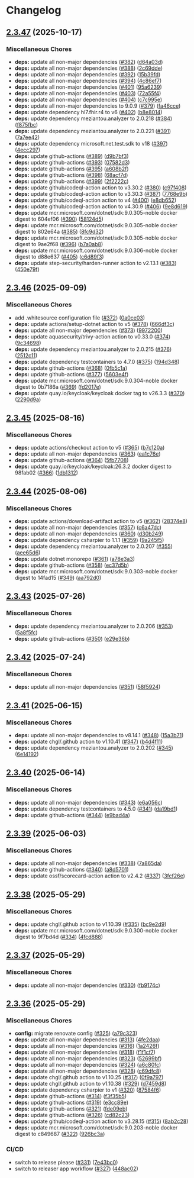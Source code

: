 # Changelog

## [2.3.47](https://github.com/chgl/fhir-server-exporter/compare/v2.3.46...v2.3.47) (2025-10-17)


### Miscellaneous Chores

* **deps:** update all non-major dependencies ([#382](https://github.com/chgl/fhir-server-exporter/issues/382)) ([d64a03d](https://github.com/chgl/fhir-server-exporter/commit/d64a03ddd0f0283994715ea5c3d7fbce0704a38c))
* **deps:** update all non-major dependencies ([#388](https://github.com/chgl/fhir-server-exporter/issues/388)) ([2c69dde](https://github.com/chgl/fhir-server-exporter/commit/2c69ddeabb394a30c8c06f7db157321f39813184))
* **deps:** update all non-major dependencies ([#392](https://github.com/chgl/fhir-server-exporter/issues/392)) ([15b39fd](https://github.com/chgl/fhir-server-exporter/commit/15b39fdc4c24fc2919e4ca39fa26725b19729d16))
* **deps:** update all non-major dependencies ([#394](https://github.com/chgl/fhir-server-exporter/issues/394)) ([4c86ef7](https://github.com/chgl/fhir-server-exporter/commit/4c86ef77a28709b11809d9e0a621eaeb7949f3e5))
* **deps:** update all non-major dependencies ([#401](https://github.com/chgl/fhir-server-exporter/issues/401)) ([95a6239](https://github.com/chgl/fhir-server-exporter/commit/95a6239b74998ddb7ebab39bdc04794605096379))
* **deps:** update all non-major dependencies ([#403](https://github.com/chgl/fhir-server-exporter/issues/403)) ([72a55f4](https://github.com/chgl/fhir-server-exporter/commit/72a55f44926c81fca99c332f5086e167e65a6089))
* **deps:** update all non-major dependencies ([#404](https://github.com/chgl/fhir-server-exporter/issues/404)) ([c7c995e](https://github.com/chgl/fhir-server-exporter/commit/c7c995ec95dda4a3437e1b965363d87f0156259b))
* **deps:** update all non-major dependencies to 9.0.9 ([#379](https://github.com/chgl/fhir-server-exporter/issues/379)) ([fa46cce](https://github.com/chgl/fhir-server-exporter/commit/fa46cce38dde6b966480c3dbd49a68cf9fff19d6))
* **deps:** update dependency hl7.fhir.r4 to v6 ([#402](https://github.com/chgl/fhir-server-exporter/issues/402)) ([b8e8014](https://github.com/chgl/fhir-server-exporter/commit/b8e801490aecc9dc9f6f033ec624a34760099c8a))
* **deps:** update dependency meziantou.analyzer to 2.0.218 ([#384](https://github.com/chgl/fhir-server-exporter/issues/384)) ([f875fbc](https://github.com/chgl/fhir-server-exporter/commit/f875fbc5b467bf9fd04f4b8d23642c73c02c8470))
* **deps:** update dependency meziantou.analyzer to 2.0.221 ([#391](https://github.com/chgl/fhir-server-exporter/issues/391)) ([7a7ee42](https://github.com/chgl/fhir-server-exporter/commit/7a7ee420b94e5485603c3e7d677db10feea0fd97))
* **deps:** update dependency microsoft.net.test.sdk to v18 ([#397](https://github.com/chgl/fhir-server-exporter/issues/397)) ([4ecc297](https://github.com/chgl/fhir-server-exporter/commit/4ecc29713c53c5524baf8381fd4c46020c5b1aa0))
* **deps:** update github-actions ([#389](https://github.com/chgl/fhir-server-exporter/issues/389)) ([d9b7bf3](https://github.com/chgl/fhir-server-exporter/commit/d9b7bf36c55bbff9a4c6f7c7fb8714d2ece172e0))
* **deps:** update github-actions ([#393](https://github.com/chgl/fhir-server-exporter/issues/393)) ([07582d3](https://github.com/chgl/fhir-server-exporter/commit/07582d37d5197376c20ee0f47762533f98939843))
* **deps:** update github-actions ([#395](https://github.com/chgl/fhir-server-exporter/issues/395)) ([a608b2f](https://github.com/chgl/fhir-server-exporter/commit/a608b2f51c64831a313b6911ca96d6798b97ba3e))
* **deps:** update github-actions ([#398](https://github.com/chgl/fhir-server-exporter/issues/398)) ([68acf7d](https://github.com/chgl/fhir-server-exporter/commit/68acf7dc49942a28dc901133a6a6a6e4a8c5ada3))
* **deps:** update github-actions ([#399](https://github.com/chgl/fhir-server-exporter/issues/399)) ([2f2222c](https://github.com/chgl/fhir-server-exporter/commit/2f2222c65ff6e3aa09a474cd9c6529178e0d8cc2))
* **deps:** update github/codeql-action action to v3.30.2 ([#380](https://github.com/chgl/fhir-server-exporter/issues/380)) ([c97f408](https://github.com/chgl/fhir-server-exporter/commit/c97f408850c6d933a0842a839d89301922b3eb4b))
* **deps:** update github/codeql-action action to v3.30.3 ([#387](https://github.com/chgl/fhir-server-exporter/issues/387)) ([7768e9b](https://github.com/chgl/fhir-server-exporter/commit/7768e9b38f895754243880027c5c28f29db9d214))
* **deps:** update github/codeql-action action to v4 ([#400](https://github.com/chgl/fhir-server-exporter/issues/400)) ([e8db652](https://github.com/chgl/fhir-server-exporter/commit/e8db65260e442d19be6bf6b1f45f06eb8f0f3a7e))
* **deps:** update github/codeql-action action to v4.30.9 ([#406](https://github.com/chgl/fhir-server-exporter/issues/406)) ([9e8d619](https://github.com/chgl/fhir-server-exporter/commit/9e8d61961cbe3d29ee72449cb5313465519234ba))
* **deps:** update mcr.microsoft.com/dotnet/sdk:9.0.305-noble docker digest to 604ef06 ([#390](https://github.com/chgl/fhir-server-exporter/issues/390)) ([58124d5](https://github.com/chgl/fhir-server-exporter/commit/58124d5df2d9205d0a3c23bdf02c3704ac6c77a9))
* **deps:** update mcr.microsoft.com/dotnet/sdk:9.0.305-noble docker digest to 802e64a ([#385](https://github.com/chgl/fhir-server-exporter/issues/385)) ([8fc9d32](https://github.com/chgl/fhir-server-exporter/commit/8fc9d32984341782dabd75167a3a3a2423ab45ea))
* **deps:** update mcr.microsoft.com/dotnet/sdk:9.0.305-noble docker digest to 9ae2f68 ([#396](https://github.com/chgl/fhir-server-exporter/issues/396)) ([b7a0ab8](https://github.com/chgl/fhir-server-exporter/commit/b7a0ab8d08bc59316963441c72bdc462fb41971d))
* **deps:** update mcr.microsoft.com/dotnet/sdk:9.0.306-noble docker digest to d88e637 ([#405](https://github.com/chgl/fhir-server-exporter/issues/405)) ([c6d89f3](https://github.com/chgl/fhir-server-exporter/commit/c6d89f3b907b429fe191bc5dda26ad5a45d97a1d))
* **deps:** update step-security/harden-runner action to v2.13.1 ([#383](https://github.com/chgl/fhir-server-exporter/issues/383)) ([450e79f](https://github.com/chgl/fhir-server-exporter/commit/450e79fea76cacbf1dd303d885c60bd6b662bae7))

## [2.3.46](https://github.com/chgl/fhir-server-exporter/compare/v2.3.45...v2.3.46) (2025-09-09)


### Miscellaneous Chores

* add .whitesource configuration file ([#372](https://github.com/chgl/fhir-server-exporter/issues/372)) ([0a0ce03](https://github.com/chgl/fhir-server-exporter/commit/0a0ce03d67d53304c4cf8d617ba4fef57392ae1a))
* **deps:** update actions/setup-dotnet action to v5 ([#378](https://github.com/chgl/fhir-server-exporter/issues/378)) ([666df3c](https://github.com/chgl/fhir-server-exporter/commit/666df3c47c856121f910538e25e206f69f2fbb4a))
* **deps:** update all non-major dependencies ([#373](https://github.com/chgl/fhir-server-exporter/issues/373)) ([9972200](https://github.com/chgl/fhir-server-exporter/commit/99722001433bfc20d55e454bf1229eaa90b5605e))
* **deps:** update aquasecurity/trivy-action action to v0.33.0 ([#374](https://github.com/chgl/fhir-server-exporter/issues/374)) ([9c34698](https://github.com/chgl/fhir-server-exporter/commit/9c346980f8b3c42d5483265048fc104d090f84ae))
* **deps:** update dependency meziantou.analyzer to 2.0.215 ([#376](https://github.com/chgl/fhir-server-exporter/issues/376)) ([2512c11](https://github.com/chgl/fhir-server-exporter/commit/2512c11918a0c1557b678d3cdb03fb77315003db))
* **deps:** update dependency testcontainers to 4.7.0 ([#375](https://github.com/chgl/fhir-server-exporter/issues/375)) ([194d348](https://github.com/chgl/fhir-server-exporter/commit/194d34891d4ed669583182009f1f4044f8d4e08a))
* **deps:** update github-actions ([#368](https://github.com/chgl/fhir-server-exporter/issues/368)) ([0fb5c1a](https://github.com/chgl/fhir-server-exporter/commit/0fb5c1a1390a99fe6070403b95729973e242d12a))
* **deps:** update github-actions ([#377](https://github.com/chgl/fhir-server-exporter/issues/377)) ([5603e4f](https://github.com/chgl/fhir-server-exporter/commit/5603e4fb2d556ee899e4c0500b06e22fef1293af))
* **deps:** update mcr.microsoft.com/dotnet/sdk:9.0.304-noble docker digest to 0b7186a ([#369](https://github.com/chgl/fhir-server-exporter/issues/369)) ([fd2017e](https://github.com/chgl/fhir-server-exporter/commit/fd2017eb238fde24a4d630cd72486d51f25add9f))
* **deps:** update quay.io/keycloak/keycloak docker tag to v26.3.3 ([#370](https://github.com/chgl/fhir-server-exporter/issues/370)) ([2290d9a](https://github.com/chgl/fhir-server-exporter/commit/2290d9a0093cb811578cc461c025554e20e28c15))

## [2.3.45](https://github.com/chgl/fhir-server-exporter/compare/v2.3.44...v2.3.45) (2025-08-16)


### Miscellaneous Chores

* **deps:** update actions/checkout action to v5 ([#365](https://github.com/chgl/fhir-server-exporter/issues/365)) ([b7c120a](https://github.com/chgl/fhir-server-exporter/commit/b7c120ade653cbb67b9076fa0cd23646052b137b))
* **deps:** update all non-major dependencies ([#363](https://github.com/chgl/fhir-server-exporter/issues/363)) ([ea1c76e](https://github.com/chgl/fhir-server-exporter/commit/ea1c76eeb69ce6675591f0ebbd3389a136da3c4a))
* **deps:** update github-actions ([#364](https://github.com/chgl/fhir-server-exporter/issues/364)) ([5fb7708](https://github.com/chgl/fhir-server-exporter/commit/5fb7708111417889b356bb5e468cd1ca9674bc99))
* **deps:** update quay.io/keycloak/keycloak:26.3.2 docker digest to 98fab02 ([#366](https://github.com/chgl/fhir-server-exporter/issues/366)) ([1db1312](https://github.com/chgl/fhir-server-exporter/commit/1db1312960a86dbc0059cec16a64cfee6014ea71))

## [2.3.44](https://github.com/chgl/fhir-server-exporter/compare/v2.3.43...v2.3.44) (2025-08-06)


### Miscellaneous Chores

* **deps:** update actions/download-artifact action to v5 ([#362](https://github.com/chgl/fhir-server-exporter/issues/362)) ([28374e8](https://github.com/chgl/fhir-server-exporter/commit/28374e868255722dd269d7a29f22c4ac9bdf0b67))
* **deps:** update all non-major dependencies ([#357](https://github.com/chgl/fhir-server-exporter/issues/357)) ([c6a47dc](https://github.com/chgl/fhir-server-exporter/commit/c6a47dc33ab397768311d99fcee19235495b3bfd))
* **deps:** update all non-major dependencies ([#360](https://github.com/chgl/fhir-server-exporter/issues/360)) ([d30b249](https://github.com/chgl/fhir-server-exporter/commit/d30b24905eb74bbae3cae9a3a45b20fd9e25f4b1))
* **deps:** update dependency csharpier to 1.1.1 ([#359](https://github.com/chgl/fhir-server-exporter/issues/359)) ([9a245f5](https://github.com/chgl/fhir-server-exporter/commit/9a245f50589a21d5557af11adfb8a9c6cdd16425))
* **deps:** update dependency meziantou.analyzer to 2.0.207 ([#355](https://github.com/chgl/fhir-server-exporter/issues/355)) ([aee65d6](https://github.com/chgl/fhir-server-exporter/commit/aee65d678415d00a4365ce31b569b0c87a008830))
* **deps:** update dotnet monorepo ([#361](https://github.com/chgl/fhir-server-exporter/issues/361)) ([a78e3a3](https://github.com/chgl/fhir-server-exporter/commit/a78e3a3d19a183bef1992240bc86976ff3ca398d))
* **deps:** update github-actions ([#358](https://github.com/chgl/fhir-server-exporter/issues/358)) ([ec37d5b](https://github.com/chgl/fhir-server-exporter/commit/ec37d5b72b22367a50735c7b562d5fa820c43a41))
* **deps:** update mcr.microsoft.com/dotnet/sdk:9.0.303-noble docker digest to 14fad15 ([#349](https://github.com/chgl/fhir-server-exporter/issues/349)) ([aa792d0](https://github.com/chgl/fhir-server-exporter/commit/aa792d0140d85d62f37d4aa36646d9b0efed60e2))

## [2.3.43](https://github.com/chgl/fhir-server-exporter/compare/v2.3.42...v2.3.43) (2025-07-26)


### Miscellaneous Chores

* **deps:** update dependency meziantou.analyzer to 2.0.206 ([#353](https://github.com/chgl/fhir-server-exporter/issues/353)) ([5a8f5fc](https://github.com/chgl/fhir-server-exporter/commit/5a8f5fcf2204c20fe5d91797eb9df9d9e83f3877))
* **deps:** update github-actions ([#350](https://github.com/chgl/fhir-server-exporter/issues/350)) ([e29e36b](https://github.com/chgl/fhir-server-exporter/commit/e29e36bea1fa7d6b622349451a923b1c9e2f10a1))

## [2.3.42](https://github.com/chgl/fhir-server-exporter/compare/v2.3.41...v2.3.42) (2025-07-24)


### Miscellaneous Chores

* **deps:** update all non-major dependencies ([#351](https://github.com/chgl/fhir-server-exporter/issues/351)) ([58f5924](https://github.com/chgl/fhir-server-exporter/commit/58f592489537cabdb7d7e834c0aa1747354d6957))

## [2.3.41](https://github.com/chgl/fhir-server-exporter/compare/v2.3.40...v2.3.41) (2025-06-15)


### Miscellaneous Chores

* **deps:** update all non-major dependencies to v8.14.1 ([#348](https://github.com/chgl/fhir-server-exporter/issues/348)) ([15a3b71](https://github.com/chgl/fhir-server-exporter/commit/15a3b71e416c507f5676d5feb68126f4371dad5b))
* **deps:** update chgl/.github action to v1.10.41 ([#347](https://github.com/chgl/fhir-server-exporter/issues/347)) ([b4d4f11](https://github.com/chgl/fhir-server-exporter/commit/b4d4f11724fd7674589144f796860dd6b679cd19))
* **deps:** update dependency meziantou.analyzer to 2.0.202 ([#345](https://github.com/chgl/fhir-server-exporter/issues/345)) ([6e14192](https://github.com/chgl/fhir-server-exporter/commit/6e1419206de66d8d00837da56ceb52507ce535af))

## [2.3.40](https://github.com/chgl/fhir-server-exporter/compare/v2.3.39...v2.3.40) (2025-06-14)


### Miscellaneous Chores

* **deps:** update all non-major dependencies ([#343](https://github.com/chgl/fhir-server-exporter/issues/343)) ([e6a056c](https://github.com/chgl/fhir-server-exporter/commit/e6a056c1f246373bea63d2a426432e53e59363ea))
* **deps:** update dependency testcontainers to 4.5.0 ([#341](https://github.com/chgl/fhir-server-exporter/issues/341)) ([da19bd1](https://github.com/chgl/fhir-server-exporter/commit/da19bd12bf357c8990439ff2e74351dab76ea206))
* **deps:** update github-actions ([#344](https://github.com/chgl/fhir-server-exporter/issues/344)) ([e9bad4a](https://github.com/chgl/fhir-server-exporter/commit/e9bad4afdd5a89cde85c761fc1d25aada46bb695))

## [2.3.39](https://github.com/chgl/fhir-server-exporter/compare/v2.3.38...v2.3.39) (2025-06-03)


### Miscellaneous Chores

* **deps:** update all non-major dependencies ([#338](https://github.com/chgl/fhir-server-exporter/issues/338)) ([7a865da](https://github.com/chgl/fhir-server-exporter/commit/7a865da5277262ee670639619892aa189ed1e1e1))
* **deps:** update github-actions ([#340](https://github.com/chgl/fhir-server-exporter/issues/340)) ([a8d5701](https://github.com/chgl/fhir-server-exporter/commit/a8d570150b0c86bd65133c244ee7a1e3dbfa3d2a))
* **deps:** update ossf/scorecard-action action to v2.4.2 ([#337](https://github.com/chgl/fhir-server-exporter/issues/337)) ([3fcf26e](https://github.com/chgl/fhir-server-exporter/commit/3fcf26e337e965a517b40690cbddaa4cf051a03f))

## [2.3.38](https://github.com/chgl/fhir-server-exporter/compare/v2.3.37...v2.3.38) (2025-05-29)


### Miscellaneous Chores

* **deps:** update chgl/.github action to v1.10.39 ([#335](https://github.com/chgl/fhir-server-exporter/issues/335)) ([bc9e2d9](https://github.com/chgl/fhir-server-exporter/commit/bc9e2d9783d55bf1bd9bbc0f830ef376b30f0814))
* **deps:** update mcr.microsoft.com/dotnet/sdk:9.0.300-noble docker digest to 9f7bd4d ([#334](https://github.com/chgl/fhir-server-exporter/issues/334)) ([4fcd888](https://github.com/chgl/fhir-server-exporter/commit/4fcd88825b96cdd5582e0a7a3174e76096fb3a73))

## [2.3.37](https://github.com/chgl/fhir-server-exporter/compare/v2.3.36...v2.3.37) (2025-05-29)


### Miscellaneous Chores

* **deps:** update all non-major dependencies ([#330](https://github.com/chgl/fhir-server-exporter/issues/330)) ([fb9174c](https://github.com/chgl/fhir-server-exporter/commit/fb9174c334db17c1a71aa67128cf5fb81a98c75a))

## [2.3.36](https://github.com/chgl/fhir-server-exporter/compare/v2.3.35...v2.3.36) (2025-05-29)


### Miscellaneous Chores

* **config:** migrate renovate config ([#325](https://github.com/chgl/fhir-server-exporter/issues/325)) ([a79c323](https://github.com/chgl/fhir-server-exporter/commit/a79c32328a30ce633d7e40feb277c7551345adc1))
* **deps:** update all non-major dependencies ([#313](https://github.com/chgl/fhir-server-exporter/issues/313)) ([4fe2daa](https://github.com/chgl/fhir-server-exporter/commit/4fe2daa8bf28297f197a8aeb63f1163d53e259ab))
* **deps:** update all non-major dependencies ([#316](https://github.com/chgl/fhir-server-exporter/issues/316)) ([1a2426f](https://github.com/chgl/fhir-server-exporter/commit/1a2426f3621afced219fed3a4855f42b9f2e1f00))
* **deps:** update all non-major dependencies ([#318](https://github.com/chgl/fhir-server-exporter/issues/318)) ([f1f1cf7](https://github.com/chgl/fhir-server-exporter/commit/f1f1cf7f21e1385749f4c6bf53f957bbc4b8eee4))
* **deps:** update all non-major dependencies ([#323](https://github.com/chgl/fhir-server-exporter/issues/323)) ([52699bf](https://github.com/chgl/fhir-server-exporter/commit/52699bf4f0bb463ec74a024b30b4d6bd7100641b))
* **deps:** update all non-major dependencies ([#324](https://github.com/chgl/fhir-server-exporter/issues/324)) ([a6c80fc](https://github.com/chgl/fhir-server-exporter/commit/a6c80fc0538e52cc2333008384652be39030f541))
* **deps:** update all non-major dependencies ([#328](https://github.com/chgl/fhir-server-exporter/issues/328)) ([c69dfc8](https://github.com/chgl/fhir-server-exporter/commit/c69dfc8b3319a7def2f5f5edd8d5c08634093b00))
* **deps:** update chgl/.github action to v1.10.25 ([#317](https://github.com/chgl/fhir-server-exporter/issues/317)) ([0f9a797](https://github.com/chgl/fhir-server-exporter/commit/0f9a79733ed717aba344c28a8031eb22d050e66b))
* **deps:** update chgl/.github action to v1.10.38 ([#329](https://github.com/chgl/fhir-server-exporter/issues/329)) ([d7459d8](https://github.com/chgl/fhir-server-exporter/commit/d7459d84b9482cc137fd5390318008b6f1077e0a))
* **deps:** update dependency csharpier to v1 ([#320](https://github.com/chgl/fhir-server-exporter/issues/320)) ([87584f6](https://github.com/chgl/fhir-server-exporter/commit/87584f6bc5d33d380093d8601c1071b511dfd3f0))
* **deps:** update github-actions ([#314](https://github.com/chgl/fhir-server-exporter/issues/314)) ([f3f35b5](https://github.com/chgl/fhir-server-exporter/commit/f3f35b5da0c981947a3bc473485739c323dc9150))
* **deps:** update github-actions ([#319](https://github.com/chgl/fhir-server-exporter/issues/319)) ([e3cc89e](https://github.com/chgl/fhir-server-exporter/commit/e3cc89eb3470f7936833eccca4068b58052643d5))
* **deps:** update github-actions ([#321](https://github.com/chgl/fhir-server-exporter/issues/321)) ([fde09eb](https://github.com/chgl/fhir-server-exporter/commit/fde09ebc6417b60005ad12e802c9ddd23fc5ed75))
* **deps:** update github-actions ([#326](https://github.com/chgl/fhir-server-exporter/issues/326)) ([cd82c23](https://github.com/chgl/fhir-server-exporter/commit/cd82c233126b02a04e7a3fb34c5f8f674554fe6f))
* **deps:** update github/codeql-action action to v3.28.15 ([#315](https://github.com/chgl/fhir-server-exporter/issues/315)) ([8ab2c28](https://github.com/chgl/fhir-server-exporter/commit/8ab2c28186bd86e5a99286b2722d37070ca56566))
* **deps:** update mcr.microsoft.com/dotnet/sdk:9.0.203-noble docker digest to c849687 ([#322](https://github.com/chgl/fhir-server-exporter/issues/322)) ([926bc3a](https://github.com/chgl/fhir-server-exporter/commit/926bc3a0949871cc2b45f86542714b8641dfb892))


### CI/CD

* switch to release please ([#331](https://github.com/chgl/fhir-server-exporter/issues/331)) ([7e43bc0](https://github.com/chgl/fhir-server-exporter/commit/7e43bc025828cb600d4cd001faff1b75644a29b7))
* switch to releaser app workflow ([#327](https://github.com/chgl/fhir-server-exporter/issues/327)) ([448ac02](https://github.com/chgl/fhir-server-exporter/commit/448ac0226faacad3c80ba0ea44052d5c24e9383b))
